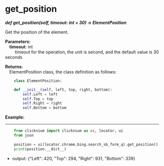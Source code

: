 # get_position
***def get_position(self, timeout: int = 30) -> ElementPosition***  

Get the position of the element.

**Parameters:**   
    &emsp;**timeout**: int  
        &emsp;&emsp; timeout for the operation, the unit is second, and the default value is 30 seconds  

**Returns:**  
    &emsp;ElementPosition class, the class definition as follows: 
```python
    class ElementPosition:

    def __init__(self, left, top, right, bottom):
        self.Left = left
        self.Top = top
        self.Right = right
        self.Bottom = bottom
```

**Example:**
***
```python
    from clicknium import clicknium as cc, locator, ui
    from json
    
    position = ui(locator.chrome.bing.search_sb_form_q).get_position()
    print(position.__dict__)
```

- output: {"Left": 420, "Top": 294, "Right": 931, "Bottom": 339}